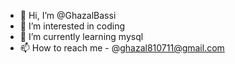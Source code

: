 - 👋 Hi, I’m @GhazalBassi
- 👀 I’m interested in coding 
- 🌱 I’m currently learning mysql
- 📫 How to reach me - @ghazal810711@gmail.com


<!---
GhazalBassi/GhazalBassi is a ✨ special ✨ repository because its `README.md` (this file) appears on your GitHub profile.
You can click the Preview link to take a look at your changes.
--->
